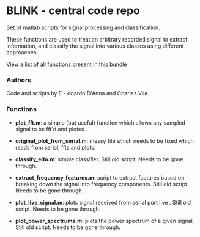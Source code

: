 # BLINK - central code repo

Set of matlab scripts for signal processing and classification.

These functions are used to treat an arbitrary recorded signal to extract information, and classify the signal into various classes using different approaches.

[View a list of all functions present in this bundle](https://github.com/Edrosos/BLINK#functions)

### Authors

Code and scripts by E - doardo D'Anna and Charles Vila.

### Functions
- **plot_fft.m**: a simple (but useful) function which allows any sampled signal to be fft'd and ploted.

- **original_plot_from_serial.m**: messy file which needs to be fixed which reads from serial, ffts and plots.

- **classify_edo.m**: simple classifier. Still old script. Needs to be gone through.

- **extract_frequency_features.m**: script to extract features based on breaking down the signal into frequency components. Still old script. Needs to be gone through.

- **plot_live_signal.m**: plots signal received from serial port live . Still old script. Needs to be gone through.

- **plot_power_spectrums.m**: plots the power spectrum of a given signal. Still old script. Needs to be gone through.
